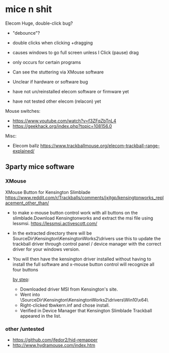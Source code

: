 # mice n shit



Elecom Huge, double-click bug? 
- "debounce"?
- double clicks when clicking +dragging 
- causes windows to go full screen unless I Click (pause) drag
- only occurs for certain programs
- Can see the stuttering via XMouse software

- Unclear if hardware or software bug
- have not un/reinstalled elecom software or firmware yet
- have not tested other elecom (relacon) yet

Mouse switches: 
- https://www.youtube.com/watch?v=f3ZFqZbTnL4
- https://geekhack.org/index.php?topic=108156.0



Misc:
- Elecom ballz https://www.trackballmouse.org/elecom-trackball-range-explained/





## 3party mice software

### XMouse

XMouse Button for Kensington Slimblade https://www.reddit.com/r/Trackballs/comments/jxjtgp/kensingtonworks_replacement_other_than/
- to make x-mouse button control work with all buttons on the slimblade.Download Kensingtonworks and extract the msi file using lessmsi. https://lessmsi.activescott.com/
- In the extracted directory there will be SourceDir\Kensington\KensingtonWorks2\drivers use this to update the trackball driver through control panel / device manager with the correct driver for your windows version.
- You will then have the kensington driver installed without having to install the full software and x-mouse button control will recognize all four buttons

  [by step](https://www.reddit.com/r/Trackballs/comments/jxjtgp/comment/hr4khzl/): 
  - Downloaded driver MSI from Kensington's site.
  - Went into \\SourceDir\\Kensington\\KensingtonWorks2\\drivers\\Win10\\x64\
  - Right-clicked tbwkern.inf and chose install.
  - Verified in Device Manager that Kensington Slimblade Trackball appeared in the list.



### other /untested
- https://github.com/jfedor2/hid-remapper
- http://www.hydramouse.com/index.htm
